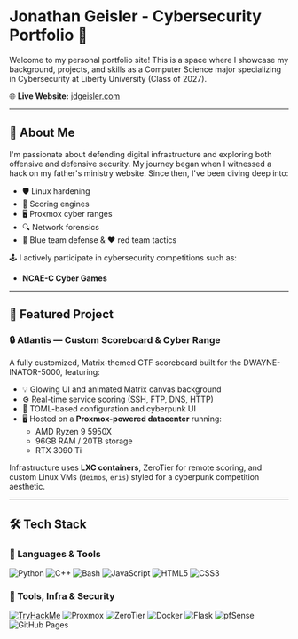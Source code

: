 # Jonathan Geisler - Cybersecurity Portfolio 🔐

Welcome to my personal portfolio site! This is a space where I showcase my background, projects, and skills as a Computer Science major specializing in Cybersecurity at Liberty University (Class of 2027).

🌐 **Live Website:** [jdgeisler.com](https://sklffy.github.io/JonathanGeisler.github.io)

---

## 🧠 About Me
I'm passionate about defending digital infrastructure and exploring both offensive and defensive security. My journey began when I witnessed a hack on my father's ministry website. Since then, I've been diving deep into:

- 🛡️ Linux hardening
- 🧪 Scoring engines
- 🖥️ Proxmox cyber ranges
- 🔍 Network forensics
- 💙 Blue team defense & ❤️ red team tactics

🕹️ I actively participate in cybersecurity competitions such as:
- **NCAE-C Cyber Games**

---

## 🚀 Featured Project

### 🔒 Atlantis — Custom Scoreboard & Cyber Range

A fully customized, Matrix-themed CTF scoreboard built for the DWAYNE-INATOR-5000, featuring:

- 💡 Glowing UI and animated Matrix canvas background
- ⚙️ Real-time service scoring (SSH, FTP, DNS, HTTP)
- 🧾 TOML-based configuration and cyberpunk UI
- 🖥️ Hosted on a **Proxmox-powered datacenter** running:
  - AMD Ryzen 9 5950X
  - 96GB RAM / 20TB storage
  - RTX 3090 Ti

Infrastructure uses **LXC containers**, ZeroTier for remote scoring, and custom Linux VMs (`deimos`, `eris`) styled for a cyberpunk competition aesthetic.


---

## 🛠 Tech Stack

### 🔧 Languages & Tools

![Python](https://img.shields.io/badge/-Python-3776AB?logo=python&logoColor=white&style=flat)
![C++](https://img.shields.io/badge/-C++-00599C?logo=c%2B%2B&logoColor=white&style=flat)
![Bash](https://img.shields.io/badge/-Bash-4EAA25?logo=gnu-bash&logoColor=white&style=flat)
![JavaScript](https://img.shields.io/badge/-JavaScript-F7DF1E?logo=javascript&logoColor=black&style=flat)
![HTML5](https://img.shields.io/badge/-HTML5-E34F26?logo=html5&logoColor=white&style=flat)
![CSS3](https://img.shields.io/badge/-CSS3-1572B6?logo=css3&logoColor=white&style=flat)

### 🧰 Tools, Infra & Security
[![TryHackMe](https://img.shields.io/badge/TryHackMe-red?logo=tryhackme&logoColor=white)](https://tryhackme.com/p/jdgeisler)
![Proxmox](https://img.shields.io/badge/-Proxmox-E57000?logo=proxmox&logoColor=white&style=flat)
![ZeroTier](https://img.shields.io/badge/-ZeroTier-FFD500?logo=zerotier&logoColor=black&style=flat)
![Docker](https://img.shields.io/badge/-Docker-2496ED?logo=docker&logoColor=white&style=flat)
![Flask](https://img.shields.io/badge/-Flask-000000?logo=flask&logoColor=white&style=flat)
![pfSense](https://img.shields.io/badge/-pfSense-212C4F?logoColor=white&style=flat)
![GitHub Pages](https://img.shields.io/badge/-GitHub%20Pages-121013?logo=github&logoColor=white&styl)
